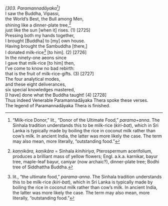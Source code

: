 *\[303. Paramannadāyaka*[^1]*\]*  
I saw the Buddha, Vipassi,  
the World’s Best, the Bull among Men,  
shining like a dinner-plate tree,[^2]  
just like the sun \[when it\] rises. (1) \[2725\]  
Pressing both my hands together,  
I brought \[Buddha\] to \[my\] own house.  
Having brought the Sambuddha \[there,\]  
I donated milk-rice[^3] \[to him\]. (2) \[2726\]  
In the ninety-one aeons since  
I gave that milk-rice \[to him\] then,  
I’ve come to know no bad rebirth:  
that is the fruit of milk-rice-gifts. (3) \[2727\]  
The four analytical modes,  
and these eight deliverances,  
six special knowledges mastered,  
\[I have\] done what the Buddha taught! (4) \[2728\]  
Thus indeed Venerable Paramannadāyaka Thera spoke these verses.  
The legend of Paramannadāyaka Thera is finished.  
[^1]: “Milk-rice Donor,” lit., “Donor of the Ultimate Food,”
    *parama*+*anna*. The Sinhala tradition understands this to be
    milk-rice (*kiri-bat*), which in Sri Lanka is typically made by
    boiling the rice in coconut milk rather than cow’s milk. In ancient
    India, the latter was more likely the case. The term may also mean,
    more literally, “outstanding food.”  
[^2]: *kaṇṇikāra, kaṇikāra* = Sinhala *kinihiriya*, Pterospermum
    acerifolium, produces a brilliant mass of yellow flowers; Engl.
    a.k.a. karnikar, bayur tree, maple-leaf bayur, caniyar (now
    archaic?), dinner-plate tree; Bodhi tree of Siddhattha Buddha.  
[^3]: lit., “the ultimate food,” *parama-anna*. The Sinhala tradition
    understands this to be milk-rice *(kiri-bat*), which in Sri Lanka is
    typically made by boiling the rice in coconut milk rather than cow’s
    milk. In ancient India, the latter was more likely the case. The
    term may also mean, more literally, “outstanding food.”
